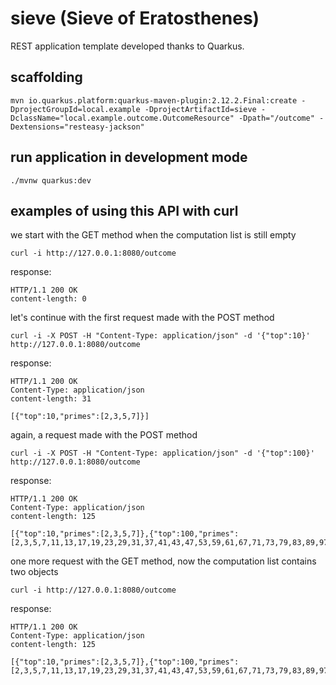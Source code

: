 # sieve (Sieve of Eratosthenes)

REST application template developed thanks to Quarkus.

## scaffolding

```shell
mvn io.quarkus.platform:quarkus-maven-plugin:2.12.2.Final:create -DprojectGroupId=local.example -DprojectArtifactId=sieve -DclassName="local.example.outcome.OutcomeResource" -Dpath="/outcome" -Dextensions="resteasy-jackson"
```

## run application in development mode

```shell
./mvnw quarkus:dev
```

## examples of using this API with curl

we start with the GET method when the computation list is still empty

```shell
curl -i http://127.0.0.1:8080/outcome
```

response:

```text
HTTP/1.1 200 OK
content-length: 0
```

let's continue with the first request made with the POST method

```shell
curl -i -X POST -H "Content-Type: application/json" -d '{"top":10}' http://127.0.0.1:8080/outcome
```

response:

```text
HTTP/1.1 200 OK
Content-Type: application/json
content-length: 31

[{"top":10,"primes":[2,3,5,7]}]
```

again, a request made with the POST method

```shell
curl -i -X POST -H "Content-Type: application/json" -d '{"top":100}' http://127.0.0.1:8080/outcome
```

response:

```text
HTTP/1.1 200 OK
Content-Type: application/json
content-length: 125

[{"top":10,"primes":[2,3,5,7]},{"top":100,"primes":[2,3,5,7,11,13,17,19,23,29,31,37,41,43,47,53,59,61,67,71,73,79,83,89,97]}]
```

one more request with the GET method, now the computation list contains two objects

```shell
curl -i http://127.0.0.1:8080/outcome
```

response:

```text
HTTP/1.1 200 OK
Content-Type: application/json
content-length: 125

[{"top":10,"primes":[2,3,5,7]},{"top":100,"primes":[2,3,5,7,11,13,17,19,23,29,31,37,41,43,47,53,59,61,67,71,73,79,83,89,97]}]
```
